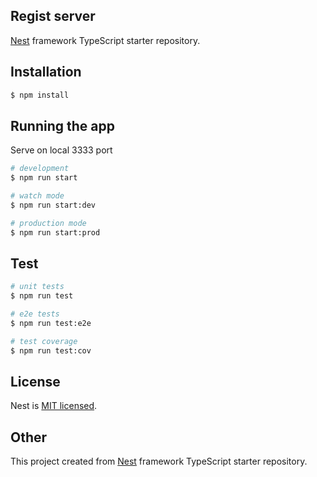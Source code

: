 ## Regist server

[Nest](https://github.com/nestjs/nest) framework TypeScript starter repository.

## Installation

```bash
$ npm install
```

## Running the app


Serve on local 3333 port

```bash
# development
$ npm run start

# watch mode
$ npm run start:dev

# production mode
$ npm run start:prod
```

## Test

```bash
# unit tests
$ npm run test

# e2e tests
$ npm run test:e2e

# test coverage
$ npm run test:cov
```

## License

  Nest is [MIT licensed](https://github.com/nestjs/nest/blob/master/LICENSE).


## Other

This project created from [Nest](https://github.com/nestjs/nest) framework TypeScript starter repository.